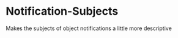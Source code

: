 Notification-Subjects
=====================

Makes the subjects of object notifications a little more descriptive
